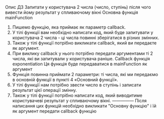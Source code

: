 Опис ДЗ
Запитати у користувача 2 числа (число, ступінь) після чого вивести йому результат у спливаючому вікні
Основна функція mainFunction
1. Пишемо функцію, яка приймає як параметр callback.
2. У тілі функції вам необхідно написати код, який буде запитувати у користувача 2 числа - ці числа повинні зберігатися в різних змінних.
3. Також у тілі функції потрібно викликати callback, який ви передаєте як аргумент.
4. При виклику callback у нього потрібно передати аргументами ті 2 числа, які ви запитували у користувача раніше.
Callback функція exponentiation
Ця функція буде передаватися в mainFunction як аргумент
1. Функція повинна приймати 2 параметри: ті числа, які ми передаємо в основній функції в пункті 4 «Основний функції».
2. У тілі функції нам потрібно звести число в ступінь і записати результат цієї операції змінну.
3. Також у тілі функції потрібно написати код, який виводитиме користувачеві результат у спливаючому вікні.
—————
Після написання цих функцій необхідно викликати "Основну функцію" і їй як аргумент передати callback функцію